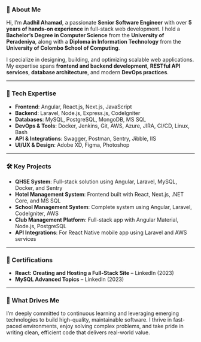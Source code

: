 ### 👋 About Me

Hi, I’m **Aadhil Ahamad**, a passionate **Senior Software Engineer** with over **5 years of hands-on experience** in full-stack web development. I hold a **Bachelor’s Degree in Computer Science** from the **University of Peradeniya**, along with a **Diploma in Information Technology** from the **University of Colombo School of Computing**.

I specialize in designing, building, and optimizing scalable web applications. My expertise spans **frontend and backend development**, **RESTful API services**, **database architecture**, and modern **DevOps practices**.

---

### 🧠 Tech Expertise

* **Frontend**: Angular, React.js, Next.js, JavaScript
* **Backend**: Laravel, Node.js, Express.js, CodeIgniter
* **Databases**: MySQL, PostgreSQL, MongoDB, MS SQL
* **DevOps & Tools**: Docker, Jenkins, Git, AWS, Azure, JIRA, CI/CD, Linux, Bash
* **API & Integrations**: Swagger, Postman, Sentry, Jibble, IIS
* **UI/UX & Design**: Adobe XD, Figma, Photoshop

---

### 🛠 Key Projects

* **QHSE System**: Full-stack solution using Angular, Laravel, MySQL, Docker, and Sentry
* **Hotel Management System**: Frontend built with React, Next.js, .NET Core, and MS SQL
* **School Management System**: Complete system using Angular, Laravel, CodeIgniter, AWS
* **Club Management Platform**: Full-stack app with Angular Material, Node.js, PostgreSQL
* **API Integrations**: For React Native mobile app using Laravel and AWS services

---

### 📜 Certifications

* **React: Creating and Hosting a Full-Stack Site** – LinkedIn (2023)
* **MySQL Advanced Topics** – LinkedIn (2023)

---

### 🚀 What Drives Me

I’m deeply committed to continuous learning and leveraging emerging technologies to build high-quality, maintainable software. I thrive in fast-paced environments, enjoy solving complex problems, and take pride in writing clean, efficient code that delivers real-world value.
